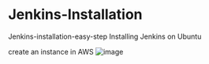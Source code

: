 # Jenkins-Installation
Jenkins-installation-easy-step
Installing Jenkins on Ubuntu

create an instance in AWS
![image](https://github.com/sanjukuruvilla/Jenkins-Installation/assets/57086804/b04202c6-e84e-41f1-afff-a9b420b1e5f2)
